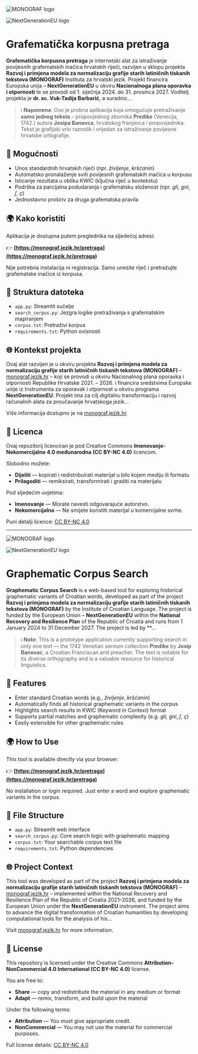 ![MONOGRAF logo](https://monograf.jezik.hr/assets/images/logo-monograf.svg)

![NextGenerationEU logo](https://monograf.jezik.hr/assets/images/logo-nextgen.svg)

# Grafematička korpusna pretraga

**Grafematička korpusna pretraga** je internetski alat za istraživanje povijesnih grafematskih inačica hrvatskih riječi, razvijen u sklopu projekta **Razvoj i primjena modela za normalizaciju grafije starih latiničnih tiskanih tekstova (MONOGRAF)** Instituta za hrvatski jezik. Projekt financira Europska unija – **NextGenerationEU** u okviru **Nacionalnoga plana oporavka i otpornosti** te se provodi od 1. siječnja 2024. do 31. prosinca 2027. Voditelj projekta je **dr. sc. Vuk-Tadija Barbarić**, a suradnic...

> ℹ️ **Napomena**: Ovo je probna aplikacija koja omogućuje pretraživanje **samo jednog teksta** – propovjednog zbornika **Predike** (Venecija, 1742.) autora **Josipa Banovca**, hrvatskog franjevca i propovjednika. Tekst je grafijski vrlo raznolik i vrijedan za istraživanje povijesne hrvatske ortografije.

## 🚀 Mogućnosti

- Unos standardnih hrvatskih riječi (npr. *življenje*, *kršćanin*)
- Automatsko pronalaženje svih povijesnih grafematskih inačica u korpusu
- Isticanje rezultata u obliku KWIC (ključna riječ u kontekstu)
- Podrška za parcijalna podudaranja i grafematsku složenost (npr. *gli*, *gni*, *ſ*, *ç*)
- Jednostavno proširiv za druga grafematska pravila

## 🌍 Kako koristiti

Aplikacija je dostupna putem preglednika na sljedećoj adresi:

👉 **[https://monograf.jezik.hr/pretraga](https://monograf.jezik.hr/pretraga)**

Nije potrebna instalacija ni registracija. Samo unesite riječ i pretražujte grafematske inačice iz korpusa.

## 📁 Struktura datoteka

- `app.py`: Streamlit sučelje
- `search_corpus.py`: Jezgra logike pretraživanja s grafematskim mapiranjem
- `corpus.txt`: Pretraživi korpus
- `requirements.txt`: Python ovisnosti

## 🌐 Kontekst projekta

Ovaj alat razvijen je u okviru projekta **Razvoj i primjena modela za normalizaciju grafije starih latiničnih tiskanih tekstova (MONOGRAF)** – [monograf.jezik.hr](https://monograf.jezik.hr) – koji se provodi u okviru Nacionalnog plana oporavka i otpornosti Republike Hrvatske 2021. – 2026. i financira sredstvima Europske unije iz Instrumenta za oporavak i otpornost u okviru programa **NextGenerationEU**. Projekt ima za cilj digitalnu transformaciju i razvoj računalnih alata za proučavanje hrvatskoga jezik...

Više informacija dostupno je na [monograf.jezik.hr](https://monograf.jezik.hr).

## 🧠 Licenca

Ovaj repozitorij licenciran je pod Creative Commons **Imenovanje-Nekomercijalno 4.0 međunarodna (CC BY-NC 4.0)** licencom.

Slobodno možete:
- **Dijeliti** — kopirati i redistribuirati materijal u bilo kojem mediju ili formatu
- **Prilagoditi** — remiksirati, transformirati i graditi na materijalu

Pod sljedećim uvjetima:
- **Imenovanje** — Morate navesti odgovarajuće autorstvo.
- **Nekomercijalno** — Ne smijete koristiti materijal u komercijalne svrhe.

Puni detalji licence: [CC BY-NC 4.0](https://creativecommons.org/licenses/by-nc/4.0/)

---

![MONOGRAF logo](https://monograf.jezik.hr/assets/images/logo-monograf.svg)

![NextGenerationEU logo](https://monograf.jezik.hr/assets/images/logo-nextgen.svg)

# Graphematic Corpus Search

**Graphematic Corpus Search** is a web-based tool for exploring historical graphematic variants of Croatian words, developed as part of the project **Razvoj i primjena modela za normalizaciju grafije starih latiničnih tiskanih tekstova (MONOGRAF)** by the Institute of Croatian Language. The project is funded by the European Union – **NextGenerationEU** within the **National Recovery and Resilience Plan** of the Republic of Croatia and runs from 1 January 2024 to 31 December 2027. The project is led by **...

> ℹ️ **Note**: This is a prototype application currently supporting search in only one text — the 1742 Venetian sermon collection **Predike** by **Josip Banovac**, a Croatian Franciscan and preacher. The text is notable for its diverse orthography and is a valuable resource for historical linguistics.

## 🚀 Features

- Enter standard Croatian words (e.g., *življenje*, *kršćanin*)
- Automatically finds all historical graphematic variants in the corpus
- Highlights search results in KWIC (Keyword in Context) format
- Supports partial matches and graphematic complexity (e.g. *gli*, *gni*, *ſ*, *ç*)
- Easily extensible for other graphematic rules

## 🌍 How to Use

This tool is available directly via your browser:

👉 **[https://monograf.jezik.hr/pretraga](https://monograf.jezik.hr/pretraga)**

No installation or login required. Just enter a word and explore graphematic variants in the corpus.

## 📁 File Structure

- `app.py`: Streamlit web interface
- `search_corpus.py`: Core search logic with graphematic mapping
- `corpus.txt`: Your searchable corpus text file
- `requirements.txt`: Python dependencies

## 🌐 Project Context

This tool was developed as part of the project **Razvoj i primjena modela za normalizaciju grafije starih latiničnih tiskanih tekstova (MONOGRAF)** – [monograf.jezik.hr](https://monograf.jezik.hr) – implemented within the National Recovery and Resilience Plan of the Republic of Croatia 2021–2026, and funded by the European Union under the **NextGenerationEU** instrument. The project aims to advance the digital transformation of Croatian humanities by developing computational tools for the analysis of his...

Visit [monograf.jezik.hr](https://monograf.jezik.hr) for more information.

## 🧠 License

This repository is licensed under the Creative Commons **Attribution-NonCommercial 4.0 International (CC BY-NC 4.0)** license.

You are free to:
- **Share** — copy and redistribute the material in any medium or format
- **Adapt** — remix, transform, and build upon the material

Under the following terms:
- **Attribution** — You must give appropriate credit.
- **NonCommercial** — You may not use the material for commercial purposes.

Full license details: [CC BY-NC 4.0](https://creativecommons.org/licenses/by-nc/4.0/)
